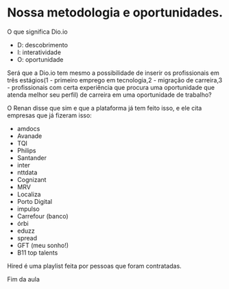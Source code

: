 # Nossa metodologia e oportunidades.

O que significa Dio.io

- D: descobrimento  
- I: interatividade  
- O: oportunidade  

Será que a Dio.io tem mesmo a possibilidade de inserir os profissionais em três estágios(1 - primeiro emprego em tecnologia,2 - migração de carreira,3 - profissionais com certa experiência que procura uma oportunidade que atenda melhor seu perfil) de carreira em uma oportunidade de trabalho?

O Renan disse que sim e que a plataforma já tem feito isso, e ele cita empresas que já fizeram isso:

- amdocs  
- Avanade  
- TQI  
- Philips  
- Santander  
- inter  
- nttdata  
- Cognizant  
- MRV  
- Localiza  
- Porto Digital  
- impulso  
- Carrefour (banco)  
- órbi  
- eduzz  
- spread  
- GFT  (meu sonho!)
- B11 top talents  

Hired é uma playlist feita por pessoas que foram contratadas.

Fim da aula
